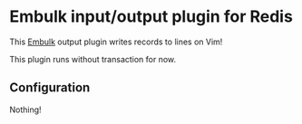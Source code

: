 # Embulk input/output plugin for Redis

This [Embulk](https://github.com/embulk/embulk) output plugin writes records to lines on Vim!

This plugin runs without transaction for now.

## Configuration

Nothing!
